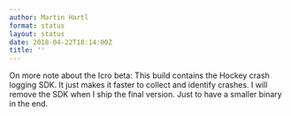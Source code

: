 ```yaml
---
author: Martin Hartl
format: status
layout: status
date: 2018-04-22T18:14:00Z
title: ''
---
```

On more note about the Icro beta: This build contains the Hockey crash logging SDK. It just makes it faster to collect and identify crashes. I will remove the SDK when I ship the final version. Just to have a smaller binary in the end.
